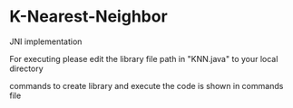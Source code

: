 # K-Nearest-Neighbor
JNI implementation

For executing please edit the library file path in "KNN.java" to your local directory

commands to create library and execute the code is shown in commands file
